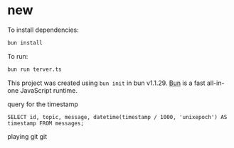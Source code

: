 # new

To install dependencies:

```bash
bun install
```

To run:

```bash
bun run terver.ts
```

This project was created using `bun init` in bun v1.1.29. [Bun](https://bun.sh) is a fast all-in-one JavaScript runtime.


query for the timestamp
```
SELECT id, topic, message, datetime(timestamp / 1000, 'unixepoch') AS timestamp FROM messages;
```

playing git git
